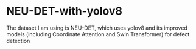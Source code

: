 # NEU-DET-with-yolov8
The dataset I am using is NEU-DET, which uses yolov8 and its improved models (including Coordinate Attention and Swin Transformer) for defect detection
